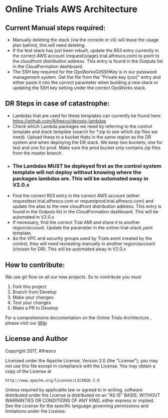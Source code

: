 # Online Trials AWS Architecture

## Current Manual steps required:

- Manually deleting the stack (via the console or cli) will leave the usage plan behind, this will need deleting.
- If the test stack has just been rebuilt, update the R53 entry currently in the correct AWS account (request{stage}.trial.alfresco.com) to point to the cloudfront distribution address. This entry is found in the Outputs list in the CloudFormation dashboard.
- The SSH key required for the OpsWorksGitSSHKey is in our password management system. Get the file from the "Private key (csv)" entry and either paste it into the correct parameter when building a new stack or updating the SSH key setting under the correct OpsWorks stack.

## DR Steps in case of catastrophe:

- Lambdas that are used for these templates can currently be found here: https://github.com/Alfresco/devops-lambdas
- Check which Lambda packages we need by referring to the control template and stack template (search for *.zip to see which zip files we need). Upload these to a bucket thats in the same region as the DR system and when deploying the DR stack. We keep two buckets; one for test and one for prod. Make sure the prod bucket only contains zip files from the master branch.
- ### The Lambdas MUST be deployed first as the control system template will not deploy without knowing where the packages lambdas are. This will be automated away in V2.0.x
- Find the correct R53 entry in the correct AWS account (either requesttest.trial.alfresco.com or requestprod.trial.alfresco.com) and update the alias to the new cloudfront distribution address. This entry is found in the Outputs list in the CloudFormation dashboard. This will be automated in V2.0.x
- If necessary, find the correct Trial AMI and share it to another region/account. Update the parameter in the online-trial-stack.yaml template.
- As the VPC and security groups used by Trials arent created by the control, they will need recreating manually in another region/account (chosen for DR). This will be automated away in V2.0.x

## How to contribute:

We use git flow on all our new projects. So to contribute you must
1. Fork this project
2. Branch from Develop
3. Make your changes
4. Test your changes
5. Make a PR to Develop

For a comprehensive documentation on the Online Trials Architecture , please visit our [Wiki](https://github.com/Alfresco/online-trials-architecture/wiki)

## License and Author
Copyright 2017, Alfresco

Licensed under the Apache License, Version 2.0 (the "License");
you may not use this file except in compliance with the License.
You may obtain a copy of the License at

    http://www.apache.org/licenses/LICENSE-2.0

Unless required by applicable law or agreed to in writing, software
distributed under the License is distributed on an "AS IS" BASIS,
WITHOUT WARRANTIES OR CONDITIONS OF ANY KIND, either express or implied.
See the License for the specific language governing permissions and
limitations under the License.
